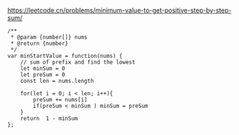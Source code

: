 https://leetcode.cn/problems/minimum-value-to-get-positive-step-by-step-sum/

```
/**
 * @param {number[]} nums
 * @return {number}
 */
var minStartValue = function(nums) {
    // sum of prefix and find the lowest
    let minSum = 0
    let preSum = 0
    const len = nums.length

    for(let i = 0; i < len; i++){
        preSum += nums[i]
        if(preSum < minSum ) minSum = preSum
    }
    return  1 - minSum
};
```

